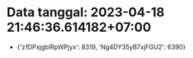# Data tanggal: 2023-04-18 21:46:36.614182+07:00

* {'z1DPxjgblRpWPjyx': 8319, 'Ng4DY35yB7xjFGU2': 6390}

